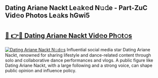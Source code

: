 ## Dating Ariane Nackt Le𝚊k𝚎d N𝚞𝚍e - Part-ZuC Vid𝚎o Photos Le𝚊ks hGwi5

# <h2><a href="http://fb4xm6.evod.top/?m=Dating+Ariane+Nackt">🔗 👉🔴 Dating Ariane Nackt Vid𝚎o Ph𝚘t𝚘s</a></h2>

[![Dating Ariane Nackt N𝚞d𝚎s](https://i.imgur.com/8V9OHl7.gif)](http://fb4xm6.evod.top/?m=Dating+Ariane+Nackt)
Influential social media star Dating Ariane Nackt, renowned for sharing lifestyle and dance-related content through solo and collaborative dance performances and vlogs. A public figure like Dating Ariane Nackt, with a large following and a strong voice, can shape public opinion and influence policy. 
